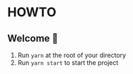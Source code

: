 # HOWTO

## **Welcome 👋**

1. Run `yarn` at the root of your directory
2. Run `yarn start` to start the project

